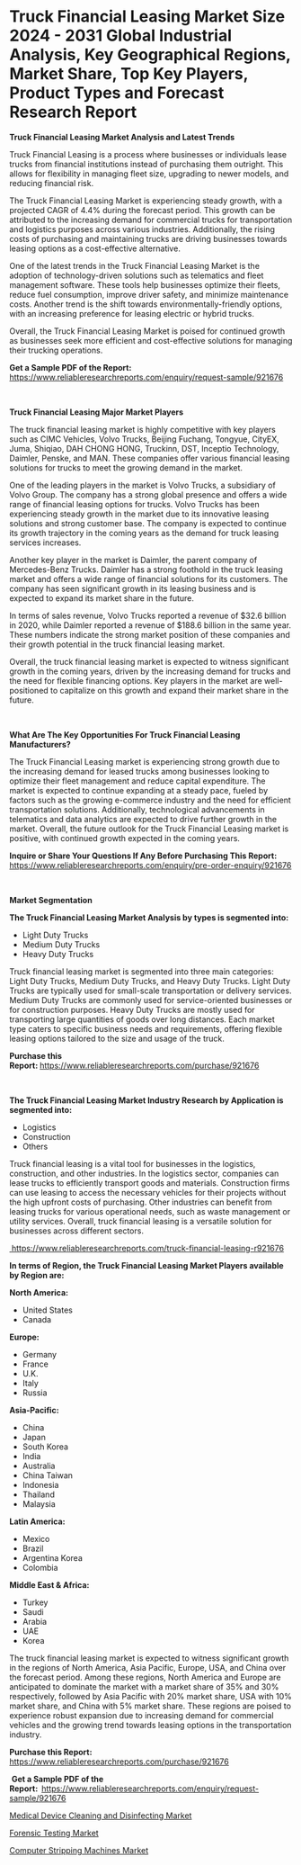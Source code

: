 <p><h1>Truck Financial Leasing Market Size 2024 - 2031 Global Industrial Analysis, Key Geographical Regions, Market Share, Top Key Players, Product Types and Forecast Research Report</h1></p><p><strong>Truck Financial Leasing Market Analysis and Latest Trends</strong></p>
<p><p>Truck Financial Leasing is a process where businesses or individuals lease trucks from financial institutions instead of purchasing them outright. This allows for flexibility in managing fleet size, upgrading to newer models, and reducing financial risk.</p><p>The Truck Financial Leasing Market is experiencing steady growth, with a projected CAGR of 4.4% during the forecast period. This growth can be attributed to the increasing demand for commercial trucks for transportation and logistics purposes across various industries. Additionally, the rising costs of purchasing and maintaining trucks are driving businesses towards leasing options as a cost-effective alternative.</p><p>One of the latest trends in the Truck Financial Leasing Market is the adoption of technology-driven solutions such as telematics and fleet management software. These tools help businesses optimize their fleets, reduce fuel consumption, improve driver safety, and minimize maintenance costs. Another trend is the shift towards environmentally-friendly options, with an increasing preference for leasing electric or hybrid trucks.</p><p>Overall, the Truck Financial Leasing Market is poised for continued growth as businesses seek more efficient and cost-effective solutions for managing their trucking operations.</p></p>
<p><strong>Get a Sample PDF of the Report:&nbsp;</strong> <a href="https://www.reliableresearchreports.com/enquiry/request-sample/921676">https://www.reliableresearchreports.com/enquiry/request-sample/921676</a></p>
<p>&nbsp;</p>
<p><strong>Truck Financial Leasing Major Market Players</strong></p>
<p><p>The truck financial leasing market is highly competitive with key players such as CIMC Vehicles, Volvo Trucks, Beijing Fuchang, Tongyue, CityEX, Juma, Shiqiao, DAH CHONG HONG, Truckinn, DST, Inceptio Technology, Daimler, Penske, and MAN. These companies offer various financial leasing solutions for trucks to meet the growing demand in the market.</p><p>One of the leading players in the market is Volvo Trucks, a subsidiary of Volvo Group. The company has a strong global presence and offers a wide range of financial leasing options for trucks. Volvo Trucks has been experiencing steady growth in the market due to its innovative leasing solutions and strong customer base. The company is expected to continue its growth trajectory in the coming years as the demand for truck leasing services increases.</p><p>Another key player in the market is Daimler, the parent company of Mercedes-Benz Trucks. Daimler has a strong foothold in the truck leasing market and offers a wide range of financial solutions for its customers. The company has seen significant growth in its leasing business and is expected to expand its market share in the future.</p><p>In terms of sales revenue, Volvo Trucks reported a revenue of $32.6 billion in 2020, while Daimler reported a revenue of $188.6 billion in the same year. These numbers indicate the strong market position of these companies and their growth potential in the truck financial leasing market.</p><p>Overall, the truck financial leasing market is expected to witness significant growth in the coming years, driven by the increasing demand for trucks and the need for flexible financing options. Key players in the market are well-positioned to capitalize on this growth and expand their market share in the future.</p></p>
<p>&nbsp;</p>
<p><strong>What Are The Key Opportunities For Truck Financial Leasing Manufacturers?</strong></p>
<p><p>The Truck Financial Leasing market is experiencing strong growth due to the increasing demand for leased trucks among businesses looking to optimize their fleet management and reduce capital expenditure. The market is expected to continue expanding at a steady pace, fueled by factors such as the growing e-commerce industry and the need for efficient transportation solutions. Additionally, technological advancements in telematics and data analytics are expected to drive further growth in the market. Overall, the future outlook for the Truck Financial Leasing market is positive, with continued growth expected in the coming years.</p></p>
<p><strong>Inquire or Share Your Questions If Any Before Purchasing This Report:</strong> <a href="https://www.reliableresearchreports.com/enquiry/pre-order-enquiry/921676">https://www.reliableresearchreports.com/enquiry/pre-order-enquiry/921676</a></p>
<p>&nbsp;</p>
<p><strong>Market Segmentation</strong></p>
<p><strong>The Truck Financial Leasing Market Analysis by types is segmented into:</strong></p>
<p><ul><li>Light Duty Trucks</li><li>Medium Duty Trucks</li><li>Heavy Duty Trucks</li></ul></p>
<p><p>Truck financial leasing market is segmented into three main categories: Light Duty Trucks, Medium Duty Trucks, and Heavy Duty Trucks. Light Duty Trucks are typically used for small-scale transportation or delivery services. Medium Duty Trucks are commonly used for service-oriented businesses or for construction purposes. Heavy Duty Trucks are mostly used for transporting large quantities of goods over long distances. Each market type caters to specific business needs and requirements, offering flexible leasing options tailored to the size and usage of the truck.</p></p>
<p><strong>Purchase this Report:&nbsp;</strong><a href="https://www.reliableresearchreports.com/purchase/921676">https://www.reliableresearchreports.com/purchase/921676</a></p>
<p>&nbsp;</p>
<p><strong>The Truck Financial Leasing Market Industry Research by Application is segmented into:</strong></p>
<p><ul><li>Logistics</li><li>Construction</li><li>Others</li></ul></p>
<p><p>Truck financial leasing is a vital tool for businesses in the logistics, construction, and other industries. In the logistics sector, companies can lease trucks to efficiently transport goods and materials. Construction firms can use leasing to access the necessary vehicles for their projects without the high upfront costs of purchasing. Other industries can benefit from leasing trucks for various operational needs, such as waste management or utility services. Overall, truck financial leasing is a versatile solution for businesses across different sectors.</p></p>
<p><a href="https://www.reliableresearchreports.com/truck-financial-leasing-r921676">&nbsp;https://www.reliableresearchreports.com/truck-financial-leasing-r921676</a></p>
<p><strong>In terms of Region, the Truck Financial Leasing Market Players available by Region are:</strong></p>
<p>
    <p> <strong> North America: </strong>
        <ul>
            <li>United States</li>
            <li>Canada</li>
        </ul>
        </p> 
    <p> <strong> Europe: </strong>
        <ul>
            <li>Germany</li>
            <li>France</li>
            <li>U.K.</li>
            <li>Italy</li>
            <li>Russia</li>
        </ul>
        </p> 
    <p> <strong> Asia-Pacific: </strong>
        <ul>
            <li>China</li>
            <li>Japan</li>
            <li>South Korea</li>
            <li>India</li>
            <li>Australia</li>
            <li>China Taiwan</li>
            <li>Indonesia</li>
            <li>Thailand</li>
            <li>Malaysia</li>
        </ul>
        </p> 
    <p> <strong> Latin America: </strong>
        <ul>
            <li>Mexico</li>
            <li>Brazil</li>
            <li>Argentina Korea</li>
            <li>Colombia</li>
        </ul>
        </p> 
    <p> <strong> Middle East & Africa: </strong>
        <ul>
            <li>Turkey</li>
            <li>Saudi</li>
            <li>Arabia</li>
            <li>UAE</li>
            <li>Korea</li>
        </ul>
    </p>
    </p>
<p><p>The truck financial leasing market is expected to witness significant growth in the regions of North America, Asia Pacific, Europe, USA, and China over the forecast period. Among these regions, North America and Europe are anticipated to dominate the market with a market share of 35% and 30% respectively, followed by Asia Pacific with 20% market share, USA with 10% market share, and China with 5% market share. These regions are poised to experience robust expansion due to increasing demand for commercial vehicles and the growing trend towards leasing options in the transportation industry.</p></p>
<p><strong>Purchase this Report: </strong><a href="https://www.reliableresearchreports.com/purchase/921676">https://www.reliableresearchreports.com/purchase/921676</a></p>
<p>&nbsp;<strong>Get a Sample PDF of the Report:&nbsp;&nbsp;</strong><a href="https://www.reliableresearchreports.com/enquiry/request-sample/921676">https://www.reliableresearchreports.com/enquiry/request-sample/921676</a></p>
<p><strong></strong></p>
<p><p><a href="https://www.linkedin.com/pulse/medical-device-cleaning-disinfecting-market-size-reveals-ecstc">Medical Device Cleaning and Disinfecting Market</a></p><p><a href="https://github.com/Valeridd446677/Market-Research-Report-List-1/blob/main/forensic-testing-market.md">Forensic Testing Market</a></p><p><a href="https://www.linkedin.com/pulse/computer-stripping-machines-market-insights-cagr-trends-growth-h5opc">Computer Stripping Machines Market</a></p></p>